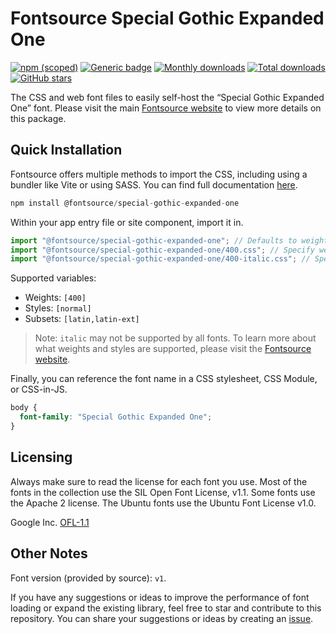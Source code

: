 # Fontsource Special Gothic Expanded One

[![npm (scoped)](https://img.shields.io/npm/v/@fontsource/special-gothic-expanded-one?color=brightgreen)](https://www.npmjs.com/package/@fontsource/special-gothic-expanded-one) [![Generic badge](https://img.shields.io/badge/fontsource-passing-brightgreen)](https://github.com/fontsource/fontsource) [![Monthly downloads](https://badgen.net/npm/dm/@fontsource/special-gothic-expanded-one)](https://github.com/fontsource/fontsource) [![Total downloads](https://badgen.net/npm/dt/@fontsource/special-gothic-expanded-one)](https://github.com/fontsource/fontsource) [![GitHub stars](https://img.shields.io/github/stars/fontsource/fontsource.svg?style=social&label=Star)](https://github.com/fontsource/fontsource/stargazers)

The CSS and web font files to easily self-host the “Special Gothic Expanded One” font. Please visit the main [Fontsource website](https://fontsource.org/fonts/special-gothic-expanded-one) to view more details on this package.

## Quick Installation

Fontsource offers multiple methods to import the CSS, including using a bundler like Vite or using SASS. You can find full documentation [here](https://fontsource.org/docs/getting-started/introduction).

```javascript
npm install @fontsource/special-gothic-expanded-one
```

Within your app entry file or site component, import it in.

```javascript
import "@fontsource/special-gothic-expanded-one"; // Defaults to weight 400
import "@fontsource/special-gothic-expanded-one/400.css"; // Specify weight
import "@fontsource/special-gothic-expanded-one/400-italic.css"; // Specify weight and style
```

Supported variables:
- Weights: `[400]`
- Styles: `[normal]`
- Subsets: `[latin,latin-ext]`

> Note: `italic` may not be supported by all fonts. To learn more about what weights and styles are supported, please visit the [Fontsource website](https://fontsource.org/fonts/special-gothic-expanded-one).

Finally, you can reference the font name in a CSS stylesheet, CSS Module, or CSS-in-JS.

```css
body {
  font-family: "Special Gothic Expanded One";
}
```

## Licensing
Always make sure to read the license for each font you use. Most of the fonts in the collection use the SIL Open Font License, v1.1. Some fonts use the Apache 2 license. The Ubuntu fonts use the Ubuntu Font License v1.0.

Google Inc.
[OFL-1.1](http://scripts.sil.org/OFL)

## Other Notes
Font version (provided by source): `v1`.

If you have any suggestions or ideas to improve the performance of font loading or expand the existing library, feel free to star and contribute to this repository. You can share your suggestions or ideas by creating an [issue](https://github.com/fontsource/fontsource/issues).